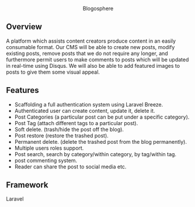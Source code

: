 <p align="center">
    Blogosphere
</p>

## Overview

A platform which assists content creators produce content in an easily consumable format. Our CMS will be able to create new posts, modify existing posts, remove posts that we do not require any longer, and furthermore permit users to make comments to posts which will be updated in real-time using Disqus. We will also be able to add featured images to posts to give them some visual appeal.

## Features

-   Scaffolding a full authentication system using Laravel Breeze.
-   Authenticated user can create content, update it, delete it.
-   Post Categories (a particular post can be put under a specific category).
-   Post Tag (attach different tags to a particular post).
-   Soft delete. (trash/hide the post off the blog).
-   Post restore (restore the trashed post).
-   Permanent delete. (delete the trashed post from the blog permanently).
-   Multiple users roles support.
-   Post search, search by category/within category, by tag/within tag.
-   post commenting system.
-   Reader can share the post to social media etc.

## Framework
Laravel
